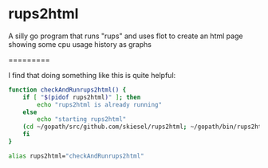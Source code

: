 rups2html
=========

A silly go program that runs "rups" and uses flot to create an html page showing some cpu usage history as graphs




=========

I find that doing something like this is quite helpful:
```bash
function checkAndRunrups2html() {
    if [ "$(pidof rups2html)" ]; then
        echo "rups2html is already running"
    else
        echo "starting rups2html"
	(cd ~/gopath/src/github.com/skiesel/rups2html; ~/gopath/bin/rups2html -scpremote="SERVER:path/to/index.html" &)
    fi
}

alias rups2html="checkAndRunrups2html"
```
